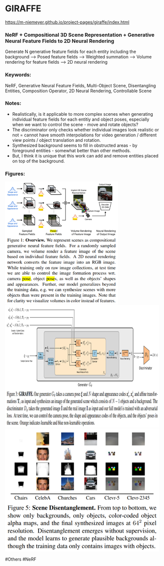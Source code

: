 # GIRAFFE
https://m-niemeyer.github.io/project-pages/giraffe/index.html

### NeRF + Compositional 3D Scene Representation + Generative Neural Feature Fields to 2D Neural Rendering 
Generate N generative feature fields for each entity including the background --> Posed feature fields --> Weighted summation --> Volume rendering for feature fields --> 2D neural rendering

### Keywords:
NeRF, Generative Neural Feature Fields, Multi-Object Scene, Disentangling Entities, Composition Operator, 2D Neural Rendering, Controllable Scene

### Notes:
- Realistically, is it applicable to more complex scenes when generating individual feature fields for each entitiy and object poses, especially when we want to control the scene - move and rotate objects?
- The discriminator only checks whether individual images look realistic or not = cannot have smooth interpolations for video generation / different view points / object translation and rotation.
- Synthesized background seems to fill in obstructed areas - by foreground entities - somewhat better than other methods.
- But, I think it is unique that this work can add and remove entities placed on top of the background.

### Figures:
<p float="left">
  <img src="https://github.com/laphisboy/ml-papers/blob/main/figures/GIRAFFE_fig1.PNG" height="400">
  <img src="https://github.com/laphisboy/ml-papers/blob/main/figures/GIRAFFE_fig3.PNG" height="400">
  <img src="https://github.com/laphisboy/ml-papers/blob/main/figures/GIRAFFE_fig5.PNG" height="400">
</p>

#Others #NeRF
